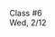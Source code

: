<div class="lecture2">

<div class="column_date">
<p markdown="block">

Class #6 <br>
Wed, 2/12

</p>
</div>
<div class="column_materials">
<p markdown="block">



</p>
</div>

<div class="column_assign">
<p markdown="block">



</p>
</div>

</div>

